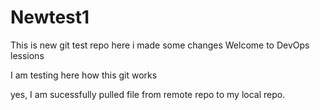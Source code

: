 # Newtest1

<html>
  <head>This is new git test repo  here i made some changes</head>
  <body>
    Welcome to DevOps lessions 
  </body>
 </html>
  
  
I am testing here how this git works 


yes, I am sucessfully pulled file from remote repo to my local repo.
